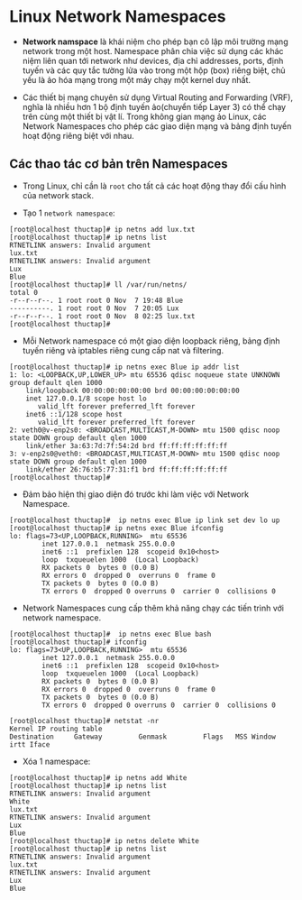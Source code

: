 # Linux Network Namespaces

- **Network namspace** là khái niệm cho phép bạn cô lập môi trường mạng network trong một host. Namespace phân chia việc sử dụng các khác niệm liên quan tới network như devices, địa chỉ addresses, ports, định tuyến và các quy tắc tường lửa vào trong một hộp (box) riêng biệt, chủ yếu là ảo hóa mạng trong một máy chạy một kernel duy nhất.

- Các thiết bị mạng chuyên sử dụng Virtual Routing and Forwarding (VRF), nghĩa là nhiều hơn 1 bộ định tuyến ảo(chuyển tiếp Layer 3) có thể chạy trên cùng một thiết bị vật lí. Trong không gian mạng ảo Linux, các Network Namespaces cho phép các giao diện mạng và bảng định tuyến hoạt động riêng biệt với nhau.

## Các thao tác cơ bản trên Namespaces
  
- Trong Linux, chỉ cần là `root` cho tất cả các hoạt động thay đổi cấu hình của network stack.

- Tạo 1 `network namespace`:

```
[root@localhost thuctap]# ip netns add lux.txt
[root@localhost thuctap]# ip netns list
RTNETLINK answers: Invalid argument
lux.txt
RTNETLINK answers: Invalid argument
Lux
Blue
[root@localhost thuctap]# ll /var/run/netns/
total 0
-r--r--r--. 1 root root 0 Nov  7 19:48 Blue
----------. 1 root root 0 Nov  7 20:05 Lux
-r--r--r--. 1 root root 0 Nov  8 02:25 lux.txt
[root@localhost thuctap]# 
```
- Mỗi Network namespace có một giao diện loopback riêng, bảng định tuyến riêng và iptables riêng cung cấp nat và filtering.

```
[root@localhost thuctap]# ip netns exec Blue ip addr list
1: lo: <LOOPBACK,UP,LOWER_UP> mtu 65536 qdisc noqueue state UNKNOWN group default qlen 1000
    link/loopback 00:00:00:00:00:00 brd 00:00:00:00:00:00
    inet 127.0.0.1/8 scope host lo
       valid_lft forever preferred_lft forever
    inet6 ::1/128 scope host 
       valid_lft forever preferred_lft forever
2: veth0@v-enp2s0: <BROADCAST,MULTICAST,M-DOWN> mtu 1500 qdisc noop state DOWN group default qlen 1000
    link/ether 3a:63:7d:7f:54:2d brd ff:ff:ff:ff:ff:ff
3: v-enp2s0@veth0: <BROADCAST,MULTICAST,M-DOWN> mtu 1500 qdisc noop state DOWN group default qlen 1000
    link/ether 26:76:b5:77:31:f1 brd ff:ff:ff:ff:ff:ff
[root@localhost thuctap]# 
```

- Đảm bảo hiện thị giao diện đó trước khi làm việc với Network Namespace.
      
```
[root@localhost thuctap]#  ip netns exec Blue ip link set dev lo up
[root@localhost thuctap]# ip netns exec Blue ifconfig
lo: flags=73<UP,LOOPBACK,RUNNING>  mtu 65536
        inet 127.0.0.1  netmask 255.0.0.0
        inet6 ::1  prefixlen 128  scopeid 0x10<host>
        loop  txqueuelen 1000  (Local Loopback)
        RX packets 0  bytes 0 (0.0 B)
        RX errors 0  dropped 0  overruns 0  frame 0
        TX packets 0  bytes 0 (0.0 B)
        TX errors 0  dropped 0 overruns 0  carrier 0  collisions 0
```

- Network Namespaces cung cấp thêm khả năng chạy các tiến trình với network namespace.
          
```
[root@localhost thuctap]#  ip netns exec Blue bash
[root@localhost thuctap]# ifconfig
lo: flags=73<UP,LOOPBACK,RUNNING>  mtu 65536
        inet 127.0.0.1  netmask 255.0.0.0
        inet6 ::1  prefixlen 128  scopeid 0x10<host>
        loop  txqueuelen 1000  (Local Loopback)
        RX packets 0  bytes 0 (0.0 B)
        RX errors 0  dropped 0  overruns 0  frame 0
        TX packets 0  bytes 0 (0.0 B)
        TX errors 0  dropped 0 overruns 0  carrier 0  collisions 0

[root@localhost thuctap]# netstat -nr
Kernel IP routing table
Destination     Gateway         Genmask         Flags   MSS Window  irtt Iface 
```

- Xóa 1 namespace:

```
[root@localhost thuctap]# ip netns add White
[root@localhost thuctap]# ip netns list
RTNETLINK answers: Invalid argument
White
lux.txt
RTNETLINK answers: Invalid argument
Lux
Blue
[root@localhost thuctap]# ip netns delete White
[root@localhost thuctap]# ip netns list
RTNETLINK answers: Invalid argument
lux.txt
RTNETLINK answers: Invalid argument
Lux
Blue
```





